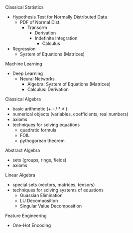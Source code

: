 Classical Statistics
- Hypothesis Test for Normally Distributed Data
    - PDF of Normal Dist.
        - Transorm
            - Derivation
            - Indefinite Integration
                - Calculus
- Regression
    - System of Equations (Matrices)

Machine Learning
- Deep Learning
    - Neural Networks
        - Algebra: System of Equations (Matrices)
        - Calculus: Derivation


Classical Algebra

- basic arithmetic (+ - / * √ )
- numerical objects (variables, coefficients, real numbers)
- axioms
- techniques for solving equations
    - quadratic formula
    - FOIL
    - pythogorean theorem

Abstract Algebra
- sets (groups, rings, fields)
- axioms

Linear Algebra
- special sets (vectors, matrices, tensors)
- techniques for solving systems of equations
    - Guassian Elimination
    - LU Decomposition
    - Singular Value Decomposition


Feature Engineering
- One-Hot Encoding